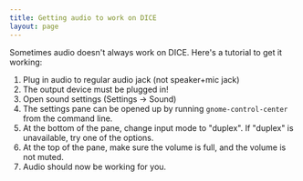 ```yaml
---
title: Getting audio to work on DICE
layout: page
---
```


Sometimes audio doesn't always work on DICE. Here's a tutorial to get it working:

1. Plug in audio to regular audio jack (not speaker+mic jack)
  1. The output device must be plugged in!
1. Open sound settings (Settings -> Sound)
  1. The settings pane can be opened up by running `gnome-control-center` from the command line.
1. At the bottom of the pane, change input mode to "duplex". If "duplex" is unavailable, try one of the options.
1. At the top of the pane, make sure the volume is full, and the volume is not muted.
1. Audio should now be working for you.
